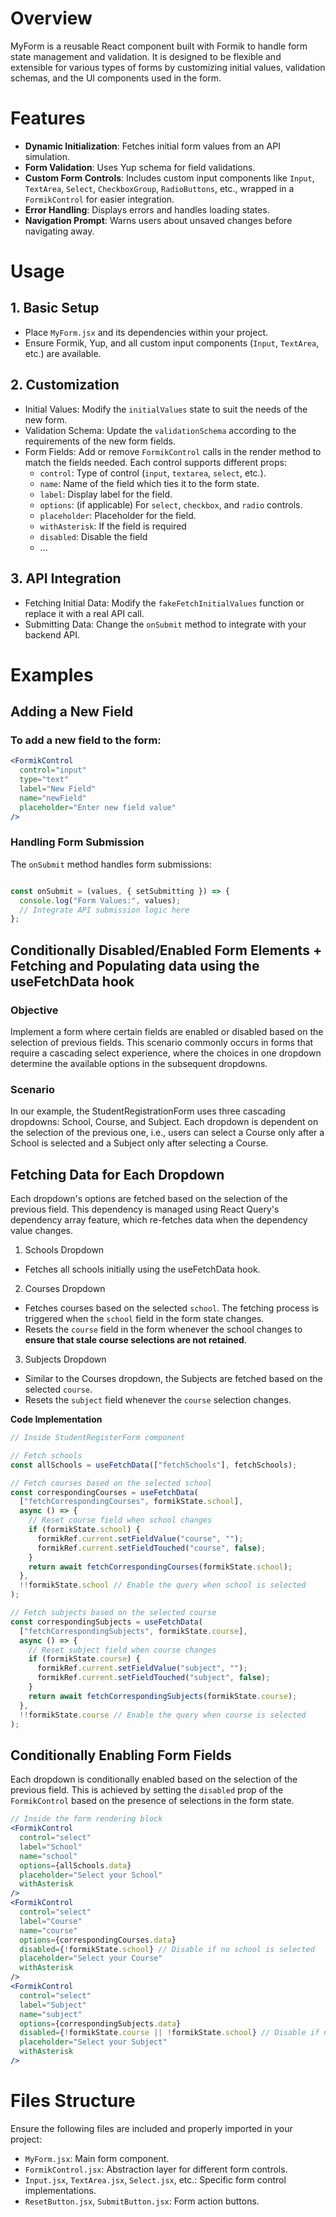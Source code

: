 # Overview
MyForm is a reusable React component built with Formik to handle form state management and validation. It is designed to be flexible and extensible for various types of forms by customizing initial values, validation schemas, and the UI components used in the form.

# Features
- **Dynamic Initialization**: Fetches initial form values from an API simulation.
- **Form Validation**: Uses Yup schema for field validations.
- **Custom Form Controls**: Includes custom input components like `Input`, `TextArea`, `Select`, `CheckboxGroup`, `RadioButtons`, etc., wrapped in a `FormikControl` for easier integration.
- **Error Handling**: Displays errors and handles loading states.
- **Navigation Prompt**: Warns users about unsaved changes before navigating away.


# Usage

## 1. Basic Setup

- Place `MyForm.jsx` and its dependencies within your project.
- Ensure Formik, Yup, and all custom input components (`Input`, `TextArea`, etc.) are available.

## 2. Customization

- Initial Values: Modify the `initialValues` state to suit the needs of the new form.
- Validation Schema: Update the `validationSchema` according to the requirements of the new form fields.
- Form Fields: Add or remove `FormikControl` calls in the render method to match the fields needed. Each control supports different props:
    - `control`: Type of control (`input`, `textarea`, `select`, etc.).
    - `name`: Name of the field which ties it to the form state.
    - `label`: Display label for the field.
    - `options`: (if applicable) For `select`, `checkbox`, and `radio` controls.
    - `placeholder`: Placeholder for the field.
    - `withAsterisk`: If the field is required
    - `disabled`: Disable the field
    - ...

## 3. API Integration

- Fetching Initial Data: Modify the `fakeFetchInitialValues` function or replace it with a real API call.
- Submitting Data: Change the `onSubmit` method to integrate with your backend API.


# Examples

## Adding a New Field

### To add a new field to the form:

```jsx
<FormikControl
  control="input"
  type="text"
  label="New Field"
  name="newField"
  placeholder="Enter new field value"
/>
```

### Handling Form Submission
The `onSubmit` method handles form submissions:
```jsx

const onSubmit = (values, { setSubmitting }) => {
  console.log("Form Values:", values);
  // Integrate API submission logic here
};
```

## Conditionally Disabled/Enabled Form Elements + Fetching and Populating data using the useFetchData hook

### Objective
Implement a form where certain fields are enabled or disabled based on the selection of previous fields. This scenario commonly occurs in forms that require a cascading select experience, where the choices in one dropdown determine the available options in the subsequent dropdowns.

### Scenario
In our example, the StudentRegistrationForm uses three cascading dropdowns: School, Course, and Subject. Each dropdown is dependent on the selection of the previous one, i.e., users can select a Course only after a School is selected and a Subject only after selecting a Course.

## Fetching Data for Each Dropdown
Each dropdown's options are fetched based on the selection of the previous field. This dependency is managed using React Query's dependency array feature, which re-fetches data when the dependency value changes.

1. Schools Dropdown
- Fetches all schools initially using the useFetchData hook.
2. Courses Dropdown
- Fetches courses based on the selected `school`. The fetching process is triggered when the `school` field in the form state changes.
- Resets the `course` field in the form whenever the school changes to **ensure that stale course selections are not retained**.
3. Subjects Dropdown
- Similar to the Courses dropdown, the Subjects are fetched based on the selected `course`.
- Resets the `subject` field whenever the `course` selection changes.

**Code Implementation**
```jsx
// Inside StudentRegisterForm component

// Fetch schools
const allSchools = useFetchData(["fetchSchools"], fetchSchools);

// Fetch courses based on the selected school
const correspondingCourses = useFetchData(
  ["fetchCorrespondingCourses", formikState.school],
  async () => {
    // Reset course field when school changes
    if (formikState.school) {
      formikRef.current.setFieldValue("course", "");
      formikRef.current.setFieldTouched("course", false);
    }
    return await fetchCorrespondingCourses(formikState.school);
  },
  !!formikState.school // Enable the query when school is selected
);

// Fetch subjects based on the selected course
const correspondingSubjects = useFetchData(
  ["fetchCorrespondingSubjects", formikState.course],
  async () => {
    // Reset subject field when course changes
    if (formikState.course) {
      formikRef.current.setFieldValue("subject", "");
      formikRef.current.setFieldTouched("subject", false);
    }
    return await fetchCorrespondingSubjects(formikState.course);
  },
  !!formikState.course // Enable the query when course is selected
);
```

## Conditionally Enabling Form Fields
Each dropdown is conditionally enabled based on the selection of the previous field. This is achieved by setting the `disabled` prop of the `FormikControl` based on the presence of selections in the form state.
```jsx
// Inside the form rendering block
<FormikControl
  control="select"
  label="School"
  name="school"
  options={allSchools.data}
  placeholder="Select your School"
  withAsterisk
/>
<FormikControl
  control="select"
  label="Course"
  name="course"
  options={correspondingCourses.data}
  disabled={!formikState.school} // Disable if no school is selected
  placeholder="Select your Course"
  withAsterisk
/>
<FormikControl
  control="select"
  label="Subject"
  name="subject"
  options={correspondingSubjects.data}
  disabled={!formikState.course || !formikState.school} // Disable if no course or school is selected
  placeholder="Select your Subject"
  withAsterisk
/>
```

# Files Structure
Ensure the following files are included and properly imported in your project:

- `MyForm.jsx`: Main form component.
- `FormikControl.jsx`: Abstraction layer for different form controls.
- `Input.jsx`, `TextArea.jsx`, `Select.jsx`, etc.: Specific form control implementations.
- `ResetButton.jsx`, `SubmitButton.jsx`: Form action buttons.
